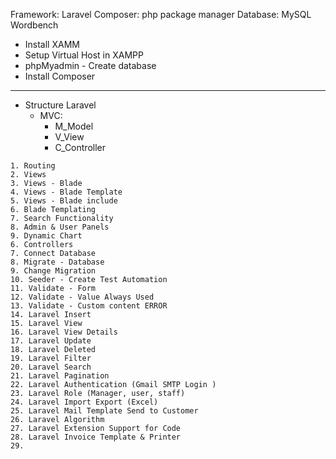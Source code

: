 <!-- Back-end & Database -->

Framework: Laravel
Composer: php package manager
Database: MySQL Wordbench

<!-- Front-end -->

<!-- setup Project PHP Laravel -->

- Install XAMM
- Setup Virtual Host in XAMPP
- phpMyadmin - Create database
- Install Composer

---

<!-- Structure PHP Laravel will Learn: -->

- Structure Laravel
  - MVC:
    - M_Model
    - V_View
    - C_Controller

<!-- Research & Practice in Project QLKD -->

    1. Routing
    2. Views
    3. Views - Blade
    4. Views - Blade Template
    5. Views - Blade include
    6. Blade Templating
    7. Search Functionality
    8. Admin & User Panels
    9. Dynamic Chart
    6. Controllers
    7. Connect Database
    8. Migrate - Database
    9. Change Migration
    10. Seeder - Create Test Automation
    11. Validate - Form
    12. Validate - Value Always Used
    13. Validate - Custom content ERROR
    14. Laravel Insert
    15. Laravel View
    16. Laravel View Details
    17. Laravel Update
    18. Laravel Deleted
    19. Laravel Filter
    20. Laravel Search
    21. Laravel Pagination
    22. Laravel Authentication (Gmail SMTP Login )
    23. Laravel Role (Manager, user, staff)
    24. Laravel Import Export (Excel)
    25. Laravel Mail Template Send to Customer
    26. Laravel Algorithm
    27. Laravel Extension Support for Code
    28. Laravel Invoice Template & Printer
    29.
